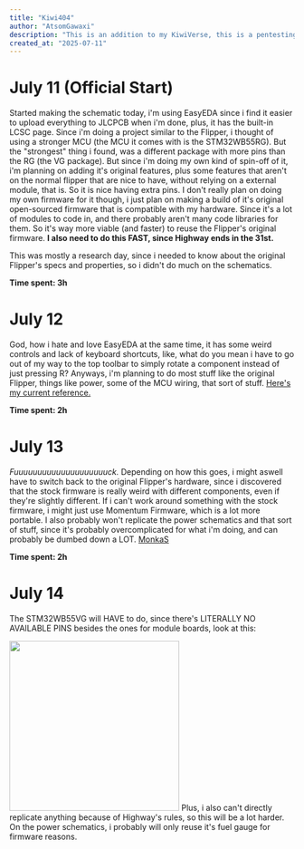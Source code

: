 ```yaml
---
title: "Kiwi404"
author: "AtsomGawaxi"
description: "This is an addition to my KiwiVerse, this is a pentesting tool based on the FlipperZero platform"
created_at: "2025-07-11"
---
```


# July 11 (Official Start)
Started making the schematic today, i'm using EasyEDA since i find it easier to upload everything to JLCPCB when i'm done, plus, it has the built-in LCSC page.
Since i'm doing a project similar to the Flipper, i thought of using a stronger MCU (the MCU it comes with is the STM32WB55RG). But the "strongest" thing i found, was a different package with more pins than the RG (the VG package). But since i'm doing my own kind of spin-off of it, i'm planning on adding it's original features, plus some features that aren't on the normal flipper that are nice to have, without relying on a external module, that is. So it is nice having extra pins.
I don't really plan on doing my own firmware for it though, i just plan on making a build of it's original open-sourced firmware that is compatible with my hardware. Since it's a lot of modules to code in, and there probably aren't many code libraries for them. So it's way more viable (and faster) to reuse the Flipper's original firmware.
**I also need to do this FAST, since Highway ends in the 31st.**

This was mostly a research day, since i needed to know about the original Flipper's specs and properties, so i didn't do much on the schematics.

**Time spent: 3h**

# July 12 
God, how i hate and love EasyEDA at the same time, it has some weird controls and lack of keyboard shortcuts, like, what do you mean i have to go out of my way to the top toolbar to simply rotate a component instead of just pressing R? Anyways, i'm planning to do most stuff like the original Flipper, things like power, some of the MCU wiring, that sort of stuff.
[Here's my current reference.](https://docs.flipper.net/development/hardware/schematic)

**Time spent: 2h**

# July 13
*Fuuuuuuuuuuuuuuuuuuuuck.* Depending on how this goes, i might aswell have to switch back to the original Flipper's hardware, since i discovered that the stock firmware is really weird with different components, even if they're slightly different. If i can't work around something with the stock firmware, i might just use Momentum Firmware, which is a lot more portable.
I also probably won't replicate the power schematics and that sort of stuff, since it's probably overcomplicated for what i'm doing, and can probably be dumbed down a LOT.
[MonkaS](https://docs.flipper.net/development/hardware/schematic#tAW55)

**Time spent: 2h**

# July 14
The STM32WB55VG will HAVE to do, since there's LITERALLY NO AVAILABLE PINS besides the ones for module boards, look at this:

<img src="https://media.discordapp.net/attachments/1385442305632112694/1394396898047299584/image.png?ex=6876a8cf&is=6875574f&hm=41b0e5fda9c368e3e9c25c36a8711c148d393df2d6227419506b7c3e35a4f4ff&=&format=webp&quality=lossless" width="300" height="300">
Plus, i also can't directly replicate anything because of Highway's rules, so this will be a lot harder. On the power schematics, i probably will only reuse it's fuel gauge for firmware reasons.
